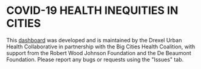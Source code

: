 # COVID-19 HEALTH INEQUITIES IN CITIES

This [dashboard]( https://www.covid-inequities.info) was developed and is maintained by the Drexel Urban Health Collaborative in partnership with the Big Cities Health Coalition, with support from the Robert Wood Johnson Foundation and the De Beaumont Foundation. Please report any bugs or requests using the "Issues" tab.
